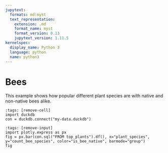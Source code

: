 ```yaml
---
jupytext:
  formats: md:myst
  text_representation:
    extension: .md
    format_name: myst
    format_version: 0.13
    jupytext_version: 1.11.5
kernelspec:
  display_name: Python 3
  language: python
  name: python3
---
```


# Bees

This example shows how popular different plant species are with native and non-native bees alike.

```{code-cell}
:tags: [remove-cell]
import duckdb
con = duckdb.connect("my-data.duckdb")
```

```{code-cell}
:tags: [remove-input]
import plotly.express as px
fig = px.bar(con.sql("FROM top_plants").df(), x="plant_species", y="count_bee_species", color="is_bee_native", barmode="group")
fig
```